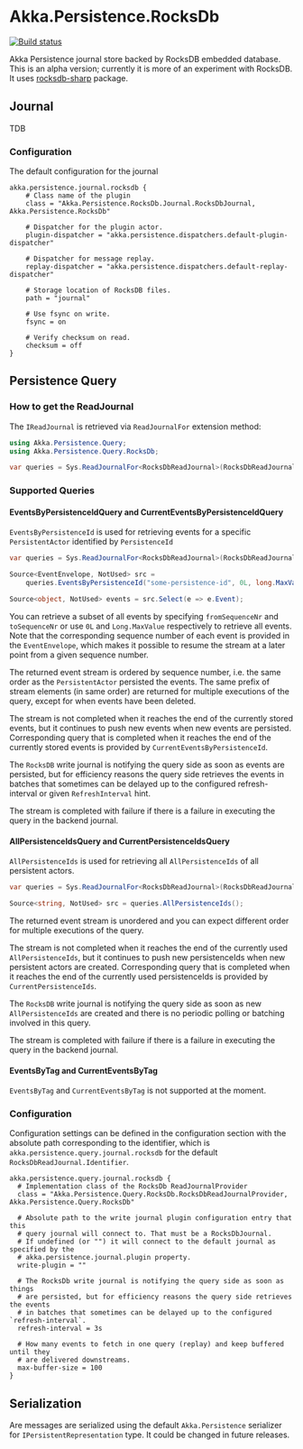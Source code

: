 # Akka.Persistence.RocksDb

[![Build status](https://ci.appveyor.com/api/projects/status/swji9deq1pt89o2h/branch/master?svg=true)](https://ci.appveyor.com/project/ravengerUA/akka-persistence-rocksdb/branch/master)

Akka Persistence journal store backed by RocksDB embedded database. This is an alpha version; currently it is more of an experiment with RocksDB. It uses [rocksdb-sharp](https://github.com/warrenfalk/rocksdb-sharp) package.

## Journal
TDB

### Configuration
The default configuration for the journal
```hocon
akka.persistence.journal.rocksdb {
    # Class name of the plugin
    class = "Akka.Persistence.RocksDb.Journal.RocksDbJournal, Akka.Persistence.RocksDb"

    # Dispatcher for the plugin actor.
    plugin-dispatcher = "akka.persistence.dispatchers.default-plugin-dispatcher"

    # Dispatcher for message replay.
    replay-dispatcher = "akka.persistence.dispatchers.default-replay-dispatcher"

	# Storage location of RocksDB files.
    path = "journal"

    # Use fsync on write.
    fsync = on

    # Verify checksum on read.
    checksum = off
}
```

## Persistence Query
### How to get the ReadJournal
The `IReadJournal` is retrieved via `ReadJournalFor` extension method:
```C#
using Akka.Persistence.Query;
using Akka.Persistence.Query.RocksDb;

var queries = Sys.ReadJournalFor<RocksDbReadJournal>(RocksDbReadJournal.Identifier);
```

### Supported Queries

#### EventsByPersistenceIdQuery and CurrentEventsByPersistenceIdQuery
`EventsByPersistenceId` is used for retrieving events for a specific `PersistentActor` identified by `PersistenceId`
```C#
var queries = Sys.ReadJournalFor<RocksDbReadJournal>(RocksDbReadJournal.Identifier);

Source<EventEnvelope, NotUsed> src = 
    queries.EventsByPersistenceId("some-persistence-id", 0L, long.MaxValue);

Source<object, NotUsed> events = src.Select(e => e.Event);
```
You can retrieve a subset of all events by specifying `fromSequenceNr` and `toSequenceNr` or use `0L` and `Long.MaxValue` respectively to retrieve all events. Note that the corresponding sequence number of each event is provided in the `EventEnvelope`, which makes it possible to resume the stream at a later point from a given sequence number.

The returned event stream is ordered by sequence number, i.e. the same order as the `PersistentActor` persisted the events. The same prefix of stream elements (in same order) are returned for multiple executions of the query, except for when events have been deleted.

The stream is not completed when it reaches the end of the currently stored events, but it continues to push new events when new events are persisted. Corresponding query that is completed when it reaches the end of the currently stored events is provided by `CurrentEventsByPersistenceId`.

The `RocksDB` write journal is notifying the query side as soon as events are persisted, but for efficiency reasons the query side retrieves the events in batches that sometimes can be delayed up to the configured refresh-interval or given `RefreshInterval` hint.

The stream is completed with failure if there is a failure in executing the query in the backend journal.

#### AllPersistenceIdsQuery and CurrentPersistenceIdsQuery
`AllPersistenceIds` is used for retrieving all `AllPersistenceIds` of all persistent actors.
```C#
var queries = Sys.ReadJournalFor<RocksDbReadJournal>(RocksDbReadJournal.Identifier);

Source<string, NotUsed> src = queries.AllPersistenceIds();
```
The returned event stream is unordered and you can expect different order for multiple executions of the query.

The stream is not completed when it reaches the end of the currently used `AllPersistenceIds`, but it continues to push new persistenceIds when new persistent actors are created. Corresponding query that is completed when it reaches the end of the currently used persistenceIds is provided by `CurrentPersistenceIds`.

The `RocksDB` write journal is notifying the query side as soon as new `AllPersistenceIds` are created and there is no periodic polling or batching involved in this query.

The stream is completed with failure if there is a failure in executing the query in the backend journal.

#### EventsByTag and CurrentEventsByTag
`EventsByTag` and `CurrentEventsByTag` is not supported at the moment.

### Configuration
Configuration settings can be defined in the configuration section with the absolute path corresponding to the identifier, which is `akka.persistence.query.journal.rocksdb` for the default `RocksDbReadJournal.Identifier`.
```hocon
akka.persistence.query.journal.rocksdb {
  # Implementation class of the RocksDb ReadJournalProvider
  class = "Akka.Persistence.Query.RocksDb.RocksDbReadJournalProvider, Akka.Persistence.Query.RocksDb"
  
  # Absolute path to the write journal plugin configuration entry that this 
  # query journal will connect to. That must be a RocksDbJournal.
  # If undefined (or "") it will connect to the default journal as specified by the
  # akka.persistence.journal.plugin property.
  write-plugin = ""
  
  # The RocksDb write journal is notifying the query side as soon as things
  # are persisted, but for efficiency reasons the query side retrieves the events 
  # in batches that sometimes can be delayed up to the configured `refresh-interval`.
  refresh-interval = 3s
  
  # How many events to fetch in one query (replay) and keep buffered until they
  # are delivered downstreams.
  max-buffer-size = 100
}
```

## Serialization
Are messages are serialized using the default `Akka.Persistence` serializer for `IPersistentRepresentation` type. It could be changed in future releases.